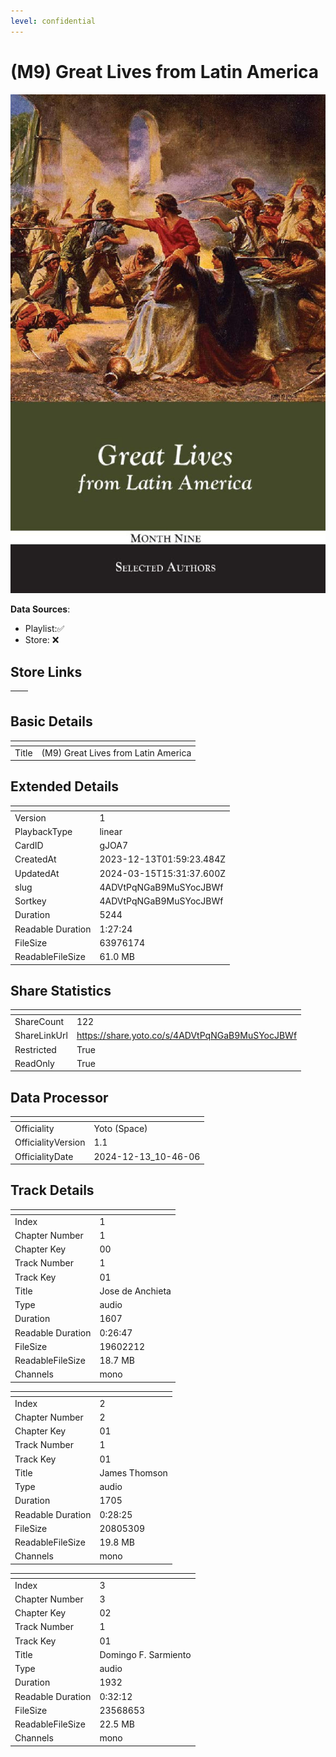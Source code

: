 ```yaml
---
level: confidential
---
```

# (M9) Great Lives from Latin America 

![card_[gJOA7].png](../../img/cards/card_[gJOA7].png)

**Data Sources**: 

- Playlist:✅
- Store: ❌


## Store Links

| <!-- --> | <!-- --> |
| - | - |


## Basic Details

| <!-- --> | <!-- --> |
| - | - |
| Title | (M9) Great Lives from Latin America  |


## Extended Details

| <!-- --> | <!-- --> |
| - | - |
| Version | 1 |
| PlaybackType | linear |
| CardID | gJOA7 |
| CreatedAt | 2023-12-13T01:59:23.484Z |
| UpdatedAt | 2024-03-15T15:31:37.600Z |
| slug | 4ADVtPqNGaB9MuSYocJBWf |
| Sortkey | 4ADVtPqNGaB9MuSYocJBWf |
| Duration | 5244 |
| Readable Duration | 1:27:24 |
| FileSize | 63976174 |
| ReadableFileSize | 61.0 MB |


## Share Statistics

| <!-- --> | <!-- --> |
| - | - |
| ShareCount | 122 |
| ShareLinkUrl | https://share.yoto.co/s/4ADVtPqNGaB9MuSYocJBWf |
| Restricted | True |
| ReadOnly | True |


## Data Processor

| <!-- --> | <!-- --> |
| - | - |
| Officiality | Yoto (Space)
| OfficialityVersion | 1.1
| OfficialityDate | 2024-12-13_10-46-06


## Track Details

| <!-- --> | <!-- --> |
| - | - |
| Index | 1 |
| Chapter Number | 1 |
| Chapter Key | 00 |
| Track Number | 1 |
| Track Key | 01 |
| Title | Jose de Anchieta |
| Type | audio |
| Duration | 1607 |
| Readable Duration | 0:26:47 |
| FileSize | 19602212 |
| ReadableFileSize | 18.7 MB |
| Channels | mono |

| <!-- --> | <!-- --> |
| - | - |
| Index | 2 |
| Chapter Number | 2 |
| Chapter Key | 01 |
| Track Number | 1 |
| Track Key | 01 |
| Title | James Thomson |
| Type | audio |
| Duration | 1705 |
| Readable Duration | 0:28:25 |
| FileSize | 20805309 |
| ReadableFileSize | 19.8 MB |
| Channels | mono |

| <!-- --> | <!-- --> |
| - | - |
| Index | 3 |
| Chapter Number | 3 |
| Chapter Key | 02 |
| Track Number | 1 |
| Track Key | 01 |
| Title | Domingo F. Sarmiento |
| Type | audio |
| Duration | 1932 |
| Readable Duration | 0:32:12 |
| FileSize | 23568653 |
| ReadableFileSize | 22.5 MB |
| Channels | mono |

